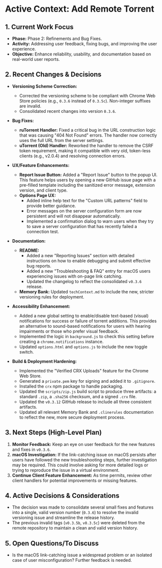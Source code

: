 # Active Context: Add Remote Torrent

## 1. Current Work Focus

-   **Phase:** Phase 2: Refinements and Bug Fixes.
-   **Activity:** Addressing user feedback, fixing bugs, and improving the user experience.
-   **Objective:** Enhance reliability, usability, and documentation based on real-world user reports.

## 2. Recent Changes & Decisions

-   **Versioning Scheme Correction:**
    -   Corrected the versioning scheme to be compliant with Chrome Web Store policies (e.g., `0.3.6` instead of `0.3.5c`). Non-integer suffixes are invalid.
    -   Consolidated recent changes into version `0.3.6`.

-   **Bug Fixes:**
    -   **ruTorrent Handler:** Fixed a critical bug in the URL construction logic that was causing "404 Not Found" errors. The handler now correctly uses the full URL from the server settings.
    -   **uTorrent (Old) Handler:** Reworked the handler to remove the CSRF token requirement, making it compatible with very old, token-less clients (e.g., v2.0.4) and resolving connection errors.

-   **UX/Feature Enhancements:**
    -   **Report Issue Button:** Added a "Report Issue" button to the popup UI. This feature helps users by opening a new GitHub issue page with a pre-filled template including the sanitized error message, extension version, and client type.
    -   **Options Page UX:**
        -   Added inline help text for the "Custom URL patterns" field to provide better guidance.
        -   Error messages on the server configuration form are now persistent and will not disappear automatically.
        -   Implemented a confirmation dialog to warn users when they try to save a server configuration that has recently failed a connection test.

-   **Documentation:**
    -   **README:**
        -   Added a new "Reporting Issues" section with detailed instructions on how to enable debugging and submit effective bug reports.
        -   Added a new "Troubleshooting & FAQ" entry for macOS users experiencing issues with on-page link catching.
        -   Updated the changelog to reflect the consolidated `v0.3.6` release.
    -   **Memory Bank:** Updated `techContext.md` to include the new, stricter versioning rules for deployment.

-   **Accessibility Enhancement:**
    -   Added a new global setting to enable/disable text-based (visual) notifications for success or failure of torrent additions. This provides an alternative to sound-based notifications for users with hearing impairments or those who prefer visual feedback.
    -   Implemented the logic in `background.js` to check this setting before creating a `chrome.notifications` instance.
    -   Updated `options.html` and `options.js` to include the new toggle switch.

-   **Build & Deployment Hardening:**
    -   Implemented the "Verified CRX Uploads" feature for the Chrome Web Store.
    -   Generated a `private.pem` key for signing and added it to `.gitignore`.
    -   Installed the `crx` npm package to handle packaging.
    -   Updated the `scripts/zip.js` build script to produce three artifacts: a standard `.zip`, a `.sha256` checksum, and a signed `.crx` file.
    -   Updated the `v0.3.12` GitHub release to include all three consistent artifacts.
    -   Updated all relevant Memory Bank and `.clinerules` documentation to reflect the new, more secure deployment process.

## 3. Next Steps (High-Level Plan)

1.  **Monitor Feedback:** Keep an eye on user feedback for the new features and fixes in `v0.3.6`.
2.  **macOS Investigation:** If the link-catching issue on macOS persists after users have followed the new troubleshooting steps, further investigation may be required. This could involve asking for more detailed logs or trying to reproduce the issue in a virtual environment.
3.  **Continue Client Feature Enhancement:** As time permits, review other client handlers for potential improvements or missing features.

## 4. Active Decisions & Considerations

-   The decision was made to consolidate several small fixes and features into a single, valid version number (`0.3.6`) to resolve the invalid versioning issue and streamline the release history.
-   The previous invalid tags (`v0.3.5b`, `v0.3.5c`) were deleted from the remote repository to maintain a clean and valid version history.

## 5. Open Questions/To Discuss
-   Is the macOS link-catching issue a widespread problem or an isolated case of user misconfiguration? Further feedback is needed.

